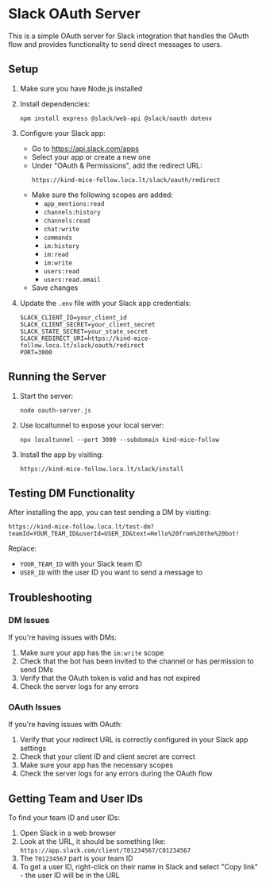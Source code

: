 # Slack OAuth Server

This is a simple OAuth server for Slack integration that handles the OAuth flow and provides functionality to send direct messages to users.

## Setup

1. Make sure you have Node.js installed
2. Install dependencies:
   ```
   npm install express @slack/web-api @slack/oauth dotenv
   ```
3. Configure your Slack app:
   - Go to https://api.slack.com/apps
   - Select your app or create a new one
   - Under "OAuth & Permissions", add the redirect URL:
     ```
     https://kind-mice-follow.loca.lt/slack/oauth/redirect
     ```
   - Make sure the following scopes are added:
     - `app_mentions:read`
     - `channels:history`
     - `channels:read`
     - `chat:write`
     - `commands`
     - `im:history`
     - `im:read`
     - `im:write`
     - `users:read`
     - `users:read.email`
   - Save changes

4. Update the `.env` file with your Slack app credentials:
   ```
   SLACK_CLIENT_ID=your_client_id
   SLACK_CLIENT_SECRET=your_client_secret
   SLACK_STATE_SECRET=your_state_secret
   SLACK_REDIRECT_URI=https://kind-mice-follow.loca.lt/slack/oauth/redirect
   PORT=3000
   ```

## Running the Server

1. Start the server:
   ```
   node oauth-server.js
   ```

2. Use localtunnel to expose your local server:
   ```
   npx localtunnel --port 3000 --subdomain kind-mice-follow
   ```

3. Install the app by visiting:
   ```
   https://kind-mice-follow.loca.lt/slack/install
   ```

## Testing DM Functionality

After installing the app, you can test sending a DM by visiting:
```
https://kind-mice-follow.loca.lt/test-dm?teamId=YOUR_TEAM_ID&userId=USER_ID&text=Hello%20from%20the%20bot!
```

Replace:
- `YOUR_TEAM_ID` with your Slack team ID
- `USER_ID` with the user ID you want to send a message to

## Troubleshooting

### DM Issues

If you're having issues with DMs:

1. Make sure your app has the `im:write` scope
2. Check that the bot has been invited to the channel or has permission to send DMs
3. Verify that the OAuth token is valid and has not expired
4. Check the server logs for any errors

### OAuth Issues

If you're having issues with OAuth:

1. Verify that your redirect URL is correctly configured in your Slack app settings
2. Check that your client ID and client secret are correct
3. Make sure your app has the necessary scopes
4. Check the server logs for any errors during the OAuth flow

## Getting Team and User IDs

To find your team ID and user IDs:

1. Open Slack in a web browser
2. Look at the URL, it should be something like: `https://app.slack.com/client/T01234567/C01234567`
3. The `T01234567` part is your team ID
4. To get a user ID, right-click on their name in Slack and select "Copy link" - the user ID will be in the URL